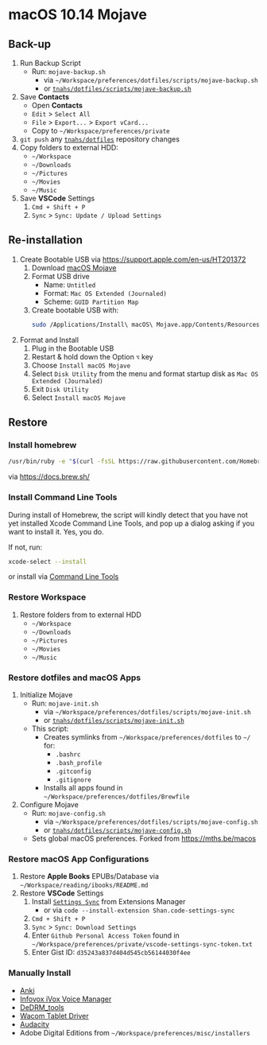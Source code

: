 # macOS 10.14 Mojave


## Back-up

1. Run Backup Script
   + Run: `mojave-backup.sh`
     + via `~/Workspace/preferences/dotfiles/scripts/mojave-backup.sh`
     + or [`tnahs/dotfiles/scripts/mojave-backup.sh`](https://github.com/tnahs/dotfiles/blob/master/scripts/mojave-backup.sh)
3. Save **Contacts**
    + Open **Contacts**
    + `Edit` > `Select All`
    + `File` > `Export...` > `Export vCard...`
    + Copy to `~/Workspace/preferences/private`
4. `git push` any [`tnahs/dotfiles`](https://github.com/tnahs/dotfiles) repository changes
5. Copy folders to external HDD:
    + `~/Workspace`
    + `~/Downloads`
    + `~/Pictures`
    + `~/Movies`
    + `~/Music`
6. Save **VSCode** Settings
   1. `Cmd + Shift + P`
   2. `Sync` > `Sync: Update / Upload Settings`


## Re-installation

1. Create Bootable USB via https://support.apple.com/en-us/HT201372
   1. Download [macOS Mojave](https://itunes.apple.com/tw/app/macos-mojave/id1398502828?l=en&mt=12)
   2. Format USB drive
      + Name: `Untitled`
      + Format: `Mac OS Extended (Journaled)`
      + Scheme: `GUID Partition Map`
   3.  Create bootable USB with:
        ```bash
        sudo /Applications/Install\ macOS\ Mojave.app/Contents/Resources/createinstallmedia --volume /Volumes/Untitled
        ```
2.  Format and Install
    1. Plug in the Bootable USB
    2. Restart & hold down the Option `⌥` key
    3. Choose `Install macOS Mojave`
    4. Select `Disk Utility` from the menu and format startup disk as `Mac OS Extended (Journaled)`
    5. Exit `Disk Utility`
    6. Select `Install macOS Mojave`


## Restore


### Install homebrew

``` bash
/usr/bin/ruby -e "$(curl -fsSL https://raw.githubusercontent.com/Homebrew/install/master/install)"
```

via https://docs.brew.sh/


### Install Command Line Tools

During install of Homebrew, the script will kindly detect that you have not yet installed Xcode Command Line Tools, and pop up a dialog asking if you want to install it. Yes, you do.

If not, run:
``` bash
xcode-select --install
```
or install via [Command Line Tools](https://developer.apple.com/downloads/)


### Restore Workspace

1. Restore folders from to external HDD
    + `~/Workspace`
    + `~/Downloads`
    + `~/Pictures`
    + `~/Movies`
    + `~/Music`


### Restore dotfiles and macOS Apps

1. Initialize Mojave
   + Run: `mojave-init.sh`
     + via `~/Workspace/preferences/dotfiles/scripts/mojave-init.sh`
     + or [`tnahs/dotfiles/scripts/mojave-init.sh`](https://github.com/tnahs/dotfiles/blob/master/scripts/mojave-init.sh)
   + This script:
     + Creates symlinks from `~/Workspace/preferences/dotfiles` to `~/` for:
       + `.bashrc`
       + `.bash_profile`
       + `.gitconfig`
       + `.gitignore`
     + Installs all apps found in `~/Workspace/preferences/dotfiles/Brewfile`
1.  Configure Mojave
    + Run: `mojave-config.sh`
      + via `~/Workspace/preferences/dotfiles/scripts/mojave-config.sh`
      + or [`tnahs/dotfiles/scripts/mojave-config.sh`](https://github.com/tnahs/dotfiles/blob/master/scripts/mojave-config.sh)
    + Sets global macOS preferences. Forked from https://mths.be/macos


### Restore macOS App Configurations

1. Restore **Apple Books** EPUBs/Database via `~/Workspace/reading/ibooks/README.md`
2. Restore **VSCode** Settings
   1. Install [`Settings Sync`](https://marketplace.visualstudio.com/items?itemName=Shan.code-settings-sync) from Extensions Manager
      + or via `code --install-extension Shan.code-settings-sync`
   2. `Cmd + Shift + P`
   3. `Sync` > `Sync: Download Settings`
   4. Enter `Github Personal Access Token` found in `~/Workspace/preferences/private/vscode-settings-sync-token.txt`
   5. Enter Gist ID: `d35243a837d404d545cb56144030f4ee`


### Manually Install

+ [Anki](https://apps.ankiweb.net/)
+ [Infovox iVox Voice Manager](http://www.assistiveware.com/product/infovox-ivox)
+ [DeDRM_tools](https://github.com/apprenticeharper/DeDRM_tools/releases/)
+ [Wacom Tablet Driver](https://www.wacom.com/en-us/support/product-support/drivers)
+ [Audacity](http://www.audacityteam.org/)
+ Adobe Digital Editions from `~/Workspace/preferences/misc/installers`